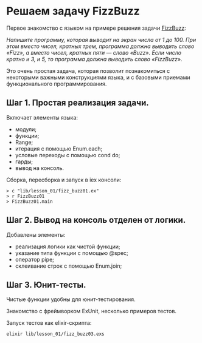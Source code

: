 # Решаем задачу FizzBuzz

Первое знакомство с языком на примере решения задачи [FizzBuzz](https://ru.wikipedia.org/wiki/Fizz_buzz):

_Напишите программу, которая выводит на экран числа от 1 до 100. При этом вместо чисел, кратных трем, программа должна выводить слово «Fizz», а вместо чисел, кратных пяти — слово «Buzz». Если число кратно и 3, и 5, то программа должна выводить слово «FizzBuzz»._

Это очень простая задача, которая позволит познакомиться с некоторыми важными конструкциями языка, и с базовыми приемами функционального программирования.


## Шаг 1. Простая реализация задачи.

Включает элементы языка:
- модули;
- функции;
- Range;
- итерация с помощью Enum.each;
- условые переходы с помощью cond do;
- гарды;
- вывод на консоль.



Сборка, пересборка и запуск в iex консоли:

```
> c "lib/lesson_01/fizz_buzz01.ex"
> r FizzBuzz01
> FizzBuzz01.main
```


## Шаг 2. Вывод на консоль отделен от логики.

Добавлены элементы:
- реализация логики как чистой функции;
- указание типа функции с помощью @spec;
- оператор pipe;
- склеивание строк с помощью Enum.join;


## Шаг 3. Юнит-тесты.

Чистые функции удобны для юнит-тестирования.

Знакомство с фреймворком ExUnit, несколько примеров тестов.

Запуск тестов как elixir-скрипта:
```
elixir lib/lesson_01/fizz_buzz03.exs
```
